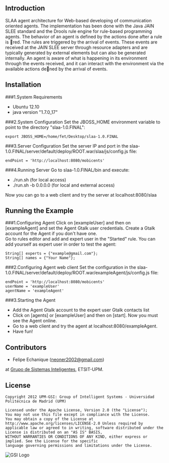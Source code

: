 Introduction
---------------------
SLAA agent architecture for Web-based developing of communication 
oriented agents. The implementation has been done with the Java JAIN SLEE
standard and the Drools rule engine for rule-based programming agents. The behavior of an
agent is defined by the actions done after a rule is red. The rules are triggered by the arrival
of events. These events are received at the JAIN SLEE server through resource adapters and
are typically generated by external elements but can also be generated internally. An agent
is aware of what is happening in its environment through the events received, and it can
interact with the environment via the available actions dened by the arrival of events.

## Installation

###1.System Requirements
* Ubuntu 12.10
* java version "1.7.0_17"

###2.System Configuration
Set the JBOSS_HOME environment variable to point to the directory "slaa-1.0.FINAL":

    export JBOSS_HOME=/home/fet/Desktop/slaa-1.0.FINAL

###3.Server Configuration
Set the server IP and port in the slaa-1.0.FINAL/server/default/deploy/ROOT.war/slaa/js/config.js file:

    endPoint = 'http://localhost:8080/mobicents'

###4.Running Server
Go to slaa-1.0.FINAL/bin and execute:
* ./run.sh (for local access)
* ./run.sh -b 0.0.0.0 (for local and external access)

Now you can go to a web client and try the server at localhost:8080/slaa

## Running the Example

###1.Configuring Agent
Click on [exampleUser] and then on [exampleAgent] and set the Agent Gtalk user credentials. 
Create a Gtalk account for the Agent if you don't have one.  
Go to rules editor and add and expert user in the "Started" rule. 
You can add yourself as expert user in order to test the agent:

    String[] experts = {"example@gmail.com"};
    String[] names = {"Your Name"};

###2.Configuring Agent web client
Set the configuration in the slaa-1.0.FINAL/server/default/deploy/ROOT.war/exampleAgent/js/config.js file:

    endPoint = 'http://localhost:8080/mobicents'
    userName = 'exampleUser'
    agentName = 'exampleAgent'

###3.Starting the Agent
* Add the Agent Gtalk account to the expert user Gtalk contacts list
* Click on [agents] or [exampleUser] and then on [start]. Now you must see the Agent online.  
* Go to a web client and try the agent at localhost:8080/exampleAgent.  
* Have fun!

## Contributors

* Felipe Echanique (<neoner2002@gmail.com>) 

at [Grupo de Sistemas Inteligentes](http://www.gsi.dit.upm.es/), ETSIT-UPM.


## License

```
Copyright 2012 UPM-GSI: Group of Intelligent Systems - Universidad Politécnica de Madrid (UPM)

Licensed under the Apache License, Version 2.0 (the "License"); 
You may not use this file except in compliance with the License. 
You may obtain a copy of the License at http://www.apache.org/licenses/LICENSE-2.0 Unless required by 
applicable law or agreed to in writing, software distributed under the License is distributed on an "AS IS" BASIS,
WITHOUT WARRANTIES OR CONDITIONS OF ANY KIND, either express or implied. See the License for the specific 
language governing permissions and limitations under the License.
```
![GSI Logo](http://gsi.dit.upm.es/templates/jgsi/images/logo.png)
